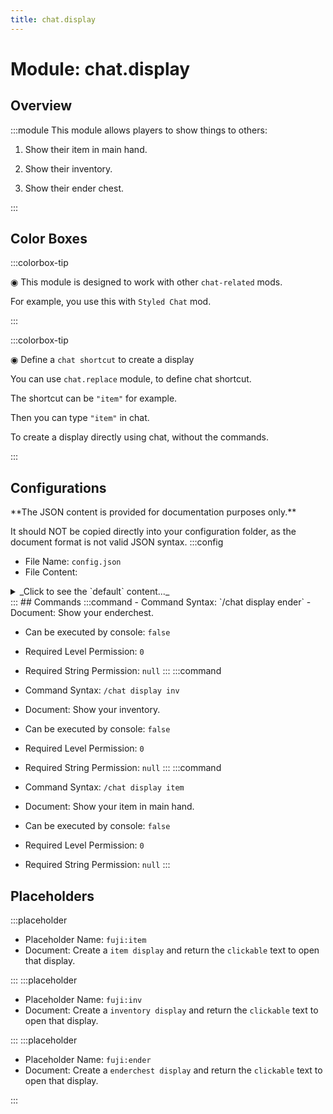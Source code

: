 ```yaml
---
title: chat.display
---
```



# Module: chat.display

## Overview
:::module
  This module allows players to show things to others:
  
  1. Show their item in main hand.
  
  2. Show their inventory.
  
  3. Show their ender chest.


:::
## Color Boxes

:::colorbox-tip

  ◉ This module is designed to work with other `chat-related` mods.
  
  For example, you use this with `Styled Chat` mod.


:::

:::colorbox-tip

  ◉ Define a `chat shortcut` to create a display
  
  You can use `chat.replace` module, to define chat shortcut.
  
  The shortcut can be `"item"` for example.
  
  Then you can type `"item"` in chat.
  
  To create a display directly using chat, without the commands.


:::

## Configurations
<Admonition type="warning" icon="" title="">
**The JSON content is provided for documentation purposes only.**

It should NOT be copied directly into your configuration folder, as the document format is not valid JSON syntax.
</Admonition>
:::config
- File Name: `config.json`
- File Content: 
<details>

<summary>_Click to see the `default` content..._</summary>

```json showLineNumbers title="config/fuji/modules/chat/display/config.json"
{
  /* The expiration duration for each created `display`. */
  "expiration_duration_seconds": 3600
}
```
</details>
:::
## Commands
:::command
- Command Syntax: `/chat display ender`
- Document:   Show your enderchest.


- Can be executed by console: `false`
- Required Level Permission: `0`
- Required String Permission: `null`
:::
:::command
- Command Syntax: `/chat display inv`
- Document:   Show your inventory.


- Can be executed by console: `false`
- Required Level Permission: `0`
- Required String Permission: `null`
:::
:::command
- Command Syntax: `/chat display item`
- Document:   Show your item in main hand.


- Can be executed by console: `false`
- Required Level Permission: `0`
- Required String Permission: `null`
:::
## Placeholders
:::placeholder
- Placeholder Name: `fuji:item`
- Document:   Create a `item display` and return the `clickable` text to open that display.


:::
:::placeholder
- Placeholder Name: `fuji:inv`
- Document:   Create a `inventory display` and return the `clickable` text to open that display.


:::
:::placeholder
- Placeholder Name: `fuji:ender`
- Document:   Create a `enderchest display` and return the `clickable` text to open that display.


:::
